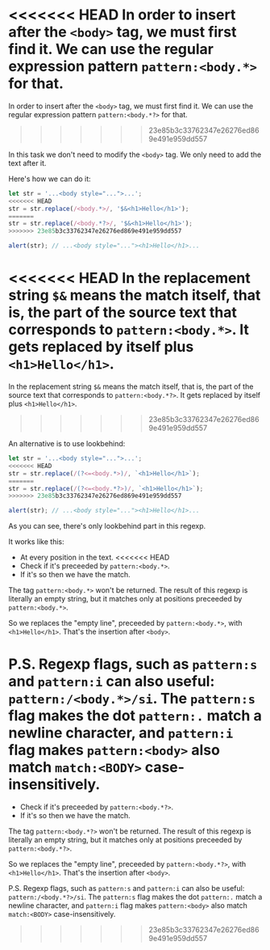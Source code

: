 <<<<<<< HEAD
In order to insert after the `<body>` tag, we must first find it. We can use the regular expression pattern `pattern:<body.*>` for that.
=======
In order to insert after the `<body>` tag, we must first find it. We can use the regular expression pattern `pattern:<body.*?>` for that.
>>>>>>> 23e85b3c33762347e26276ed869e491e959dd557

In this task we don't need to modify the `<body>` tag. We only need to add the text after it.

Here's how we can do it:

```js run
let str = '...<body style="...">...';
<<<<<<< HEAD
str = str.replace(/<body.*>/, '$&<h1>Hello</h1>');
=======
str = str.replace(/<body.*?>/, '$&<h1>Hello</h1>');
>>>>>>> 23e85b3c33762347e26276ed869e491e959dd557

alert(str); // ...<body style="..."><h1>Hello</h1>...
```

<<<<<<< HEAD
In the replacement string `$&` means the match itself, that is, the part of the source text that corresponds to `pattern:<body.*>`. It gets replaced by itself plus `<h1>Hello</h1>`.
=======
In the replacement string `$&` means the match itself, that is, the part of the source text that corresponds to `pattern:<body.*?>`. It gets replaced by itself plus `<h1>Hello</h1>`.
>>>>>>> 23e85b3c33762347e26276ed869e491e959dd557

An alternative is to use lookbehind:

```js run
let str = '...<body style="...">...';
<<<<<<< HEAD
str = str.replace(/(?<=<body.*>)/, `<h1>Hello</h1>`);
=======
str = str.replace(/(?<=<body.*?>)/, `<h1>Hello</h1>`);
>>>>>>> 23e85b3c33762347e26276ed869e491e959dd557

alert(str); // ...<body style="..."><h1>Hello</h1>...
```

As you can see, there's only lookbehind part in this regexp.

It works like this:
- At every position in the text.
<<<<<<< HEAD
- Check if it's preceeded by `pattern:<body.*>`.
- If it's so then we have the match.

The tag `pattern:<body.*>` won't be returned. The result of this regexp is literally an empty string, but it matches only at positions preceeded by `pattern:<body.*>`.

So we replaces the "empty line", preceeded by `pattern:<body.*>`, with `<h1>Hello</h1>`. That's the insertion after `<body>`.

P.S. Regexp flags, such as `pattern:s` and `pattern:i` can also useful: `pattern:/<body.*>/si`. The `pattern:s` flag makes the dot `pattern:.` match a newline character, and `pattern:i` flag makes `pattern:<body>` also match `match:<BODY>` case-insensitively.
=======
- Check if it's preceeded by `pattern:<body.*?>`.
- If it's so then we have the match.

The tag `pattern:<body.*?>` won't be returned. The result of this regexp is literally an empty string, but it matches only at positions preceeded by `pattern:<body.*?>`.

So we replaces the "empty line", preceeded by `pattern:<body.*?>`, with `<h1>Hello</h1>`. That's the insertion after `<body>`.

P.S. Regexp flags, such as `pattern:s` and `pattern:i` can also be useful: `pattern:/<body.*?>/si`. The `pattern:s` flag makes the dot `pattern:.` match a newline character, and `pattern:i` flag makes `pattern:<body>` also match `match:<BODY>` case-insensitively.
>>>>>>> 23e85b3c33762347e26276ed869e491e959dd557
